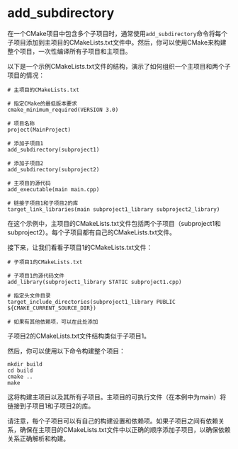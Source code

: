 # add_subdirectory

在一个CMake项目中包含多个子项目时，通常使用`add_subdirectory`命令将每个子项目添加到主项目的CMakeLists.txt文件中。然后，你可以使用CMake来构建整个项目，一次性编译所有子项目和主项目。

以下是一个示例CMakeLists.txt文件的结构，演示了如何组织一个主项目和两个子项目的情况：

```
# 主项目的CMakeLists.txt

# 指定CMake的最低版本要求
cmake_minimum_required(VERSION 3.0)

# 项目名称
project(MainProject)

# 添加子项目1
add_subdirectory(subproject1)

# 添加子项目2
add_subdirectory(subproject2)

# 主项目的源代码
add_executable(main main.cpp)

# 链接子项目1和子项目2的库
target_link_libraries(main subproject1_library subproject2_library)
```

在这个示例中，主项目的CMakeLists.txt文件包括两个子项目（subproject1和subproject2）。每个子项目都有自己的CMakeLists.txt文件。

接下来，让我们看看子项目1的CMakeLists.txt文件：

```
# 子项目1的CMakeLists.txt

# 子项目1的源代码文件
add_library(subproject1_library STATIC subproject1.cpp)

# 指定头文件目录
target_include_directories(subproject1_library PUBLIC ${CMAKE_CURRENT_SOURCE_DIR})

# 如果有其他依赖项，可以在此处添加
```

子项目2的CMakeLists.txt文件结构类似于子项目1。

然后，你可以使用以下命令构建整个项目：

```
mkdir build
cd build
cmake ..
make
```

这将构建主项目以及其所有子项目。主项目的可执行文件（在本例中为main）将链接到子项目1和子项目2的库。

请注意，每个子项目可以有自己的构建设置和依赖项。如果子项目之间有依赖关系，确保在主项目的CMakeLists.txt文件中以正确的顺序添加子项目，以确保依赖关系正确解析和构建。